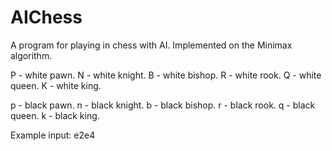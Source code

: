 # AIChess

A program for playing in chess with AI. Implemented on the Minimax algorithm.

P - white pawn. N - white knight. B - white bishop. R - white rook. Q - white queen. K - white king.

p - black pawn. n - black knight. b - black bishop. r - black rook. q - black queen. k - black king.

Example input: e2e4
